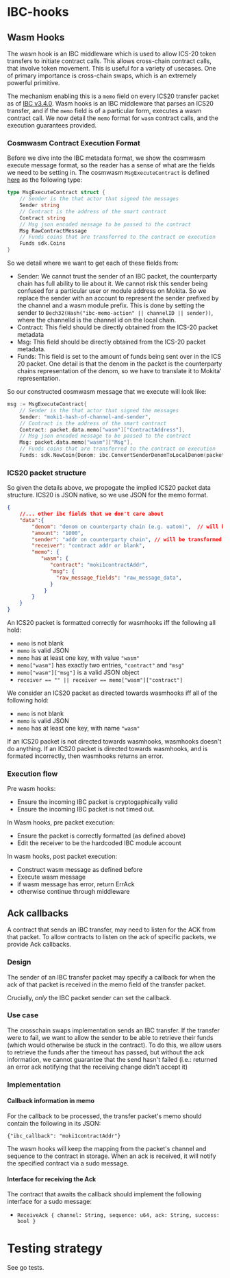 # IBC-hooks

## Wasm Hooks

The wasm hook is an IBC middleware which is used to allow ICS-20 token transfers to initiate contract calls.
This allows cross-chain contract calls, that involve token movement. 
This is useful for a variety of usecases.
One of primary importance is cross-chain swaps, which is an extremely powerful primitive.

The mechanism enabling this is a `memo` field on every ICS20 transfer packet as of [IBC v3.4.0](https://medium.com/the-interchain-foundation/moving-beyond-simple-token-transfers-d42b2b1dc29b).
Wasm hooks is an IBC middleware that parses an ICS20 transfer, and if the `memo` field is of a particular form, executes a wasm contract call. We now detail the `memo` format for `wasm` contract calls, and the execution guarantees provided.

### Cosmwasm Contract Execution Format

Before we dive into the IBC metadata format, we show the cosmwasm execute message format, so the reader has a sense of what are the fields we need to be setting in.
The cosmwasm `MsgExecuteContract` is defined [here](https://github.com/CosmWasm/wasmd/blob/4fe2fbc8f322efdaf187e2e5c99ce32fd1df06f0/x/wasm/types/tx.pb.go#L340-L349
) as the following type:

```go
type MsgExecuteContract struct {
	// Sender is the that actor that signed the messages
	Sender string
	// Contract is the address of the smart contract
	Contract string
	// Msg json encoded message to be passed to the contract
	Msg RawContractMessage
	// Funds coins that are transferred to the contract on execution
	Funds sdk.Coins
}
```

So we detail where we want to get each of these fields from:

* Sender: We cannot trust the sender of an IBC packet, the counterparty chain has full ability to lie about it. 
We cannot risk this sender being confused for a particular user or module address on Mokita.
So we replace the sender with an account to represent the sender prefixed by the channel and a wasm module prefix.
This is done by setting the sender to `Bech32(Hash("ibc-memo-action" || channelID || sender))`, where the channelId is the channel id on the local chain. 
* Contract: This field should be directly obtained from the ICS-20 packet metadata
* Msg: This field should be directly obtained from the ICS-20 packet metadata.
* Funds: This field is set to the amount of funds being sent over in the ICS 20 packet. One detail is that the denom in the packet is the counterparty chains representation of the denom, so we have to translate it to Mokita' representation.

So our constructed cosmwasm message that we execute will look like:

```go
msg := MsgExecuteContract{
	// Sender is the that actor that signed the messages
	Sender: "moki1-hash-of-channel-and-sender",
	// Contract is the address of the smart contract
	Contract: packet.data.memo["wasm"]["ContractAddress"],
	// Msg json encoded message to be passed to the contract
	Msg: packet.data.memo["wasm"]["Msg"],
	// Funds coins that are transferred to the contract on execution
	Funds: sdk.NewCoin{Denom: ibc.ConvertSenderDenomToLocalDenom(packet.data.Denom), Amount: packet.data.Amount}
```

### ICS20 packet structure

So given the details above, we propogate the implied ICS20 packet data structure.
ICS20 is JSON native, so we use JSON for the memo format.

```json 
{
    //... other ibc fields that we don't care about
    "data":{
    	"denom": "denom on counterparty chain (e.g. uatom)",  // will be transformed to the local denom (ibc/...)
        "amount": "1000",
        "sender": "addr on counterparty chain", // will be transformed
        "receiver": "contract addr or blank",
    	"memo": {
           "wasm": {
              "contract": "moki1contractAddr",
              "msg": {
                "raw_message_fields": "raw_message_data",
              }
            }
        }
    }
}
```

An ICS20 packet is formatted correctly for wasmhooks iff the following all hold:

* `memo` is not blank
* `memo` is valid JSON
* `memo` has at least one key, with value `"wasm"`
* `memo["wasm"]` has exactly two entries, `"contract"` and `"msg"`
* `memo["wasm"]["msg"]` is a valid JSON object
* `receiver == "" || receiver == memo["wasm"]["contract"]`

We consider an ICS20 packet as directed towards wasmhooks iff all of the following hold:

* `memo` is not blank
* `memo` is valid JSON
* `memo` has at least one key, with name `"wasm"`

If an ICS20 packet is not directed towards wasmhooks, wasmhooks doesn't do anything.
If an ICS20 packet is directed towards wasmhooks, and is formated incorrectly, then wasmhooks returns an error.

### Execution flow

Pre wasm hooks:

* Ensure the incoming IBC packet is cryptogaphically valid
* Ensure the incoming IBC packet is not timed out.

In Wasm hooks, pre packet execution:

* Ensure the packet is correctly formatted (as defined above)
* Edit the receiver to be the hardcoded IBC module account

In wasm hooks, post packet execution:

* Construct wasm message as defined before
* Execute wasm message
* if wasm message has error, return ErrAck
* otherwise continue through middleware

## Ack callbacks

A contract that sends an IBC transfer, may need to listen for the ACK from that packet. To allow
contracts to listen on the ack of specific packets, we provide Ack callbacks. 

### Design

The sender of an IBC transfer packet may specify a callback for when the ack of that packet is received in the memo 
field of the transfer packet. 

Crucially, _only_ the IBC packet sender can set the callback.

### Use case

The crosschain swaps implementation sends an IBC transfer. If the transfer were to fail, we want to allow the sender
to be able to retrieve their funds (which would otherwise be stuck in the contract). To do this, we allow users to 
retrieve the funds after the timeout has passed, but without the ack information, we cannot guarantee that the send 
hasn't failed (i.e.: returned an error ack notifying that the receiving change didn't accept it)

### Implementation

#### Callback information in memo

For the callback to be processed, the transfer packet's memo should contain the following in its JSON:

`{"ibc_callback": "moki1contractAddr"}`

The wasm hooks will keep the mapping from the packet's channel and sequence to the contract in storage. When an ack is
received, it will notify the specified contract via a sudo message.

#### Interface for receiving the Ack

The contract that awaits the callback should implement the following interface for a sudo message:

* `ReceiveAck { channel: String, sequence: u64, ack: String, success: bool }`

# Testing strategy

See go tests.